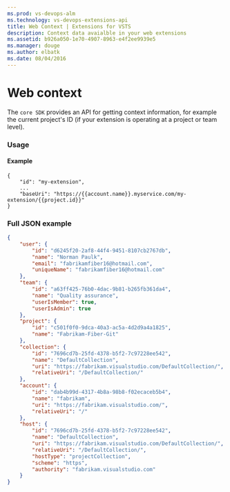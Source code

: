 ```yaml
---
ms.prod: vs-devops-alm
ms.technology: vs-devops-extensions-api
title: Web Context | Extensions for VSTS
description: Context data avaialble in your web extensions 
ms.assetid: b926a050-1e70-4907-8963-e4f2ee9939e5
ms.manager: douge
ms.author: elbatk
ms.date: 08/04/2016
---
```


# Web context

The `core SDK` provides an API for getting context information, for example the current project's ID (if your extension is operating at a project or team level).



### Usage


#### Example

```
{
    "id": "my-extension",
    ...
    "baseUri": "https://{{account.name}}.myservice.com/my-extension/{{project.id}}"
}
```

### Full JSON example

```json
{
    "user": {
        "id": "d6245f20-2af8-44f4-9451-8107cb2767db",
        "name": "Norman Paulk",
        "email": "fabrikamfiber16@hotmail.com",
        "uniqueName": "fabrikamfiber16@hotmail.com"
    },
    "team": {
        "id": "a63ff425-76b0-4dac-9b81-b265fb361da4",
        "name": "Quality assurance",
        "userIsMember": true,
        "userIsAdmin": true
    },
    "project": {
        "id": "c501f0f0-9dca-40a3-ac5a-4d2d9a4a1825",
        "name": "Fabrikam-Fiber-Git"
    },
    "collection": {
        "id": "7696cd7b-25fd-4378-b5f2-7c97228ee542",
        "name": "DefaultCollection",
        "uri": "https://fabrikam.visualstudio.com/DefaultCollection/",
        "relativeUri": "/DefaultCollection/"
    },
    "account": {
        "id": "dab4b99d-4317-4b8a-98b8-f02ecaceb5b4",
        "name": "fabrikam",
        "uri": "https://fabrikam.visualstudio.com/",
        "relativeUri": "/"
    },
    "host": {
        "id": "7696cd7b-25fd-4378-b5f2-7c97228ee542",
        "name": "DefaultCollection",
        "uri": "https://fabrikam.visualstudio.com/DefaultCollection/",
        "relativeUri": "/DefaultCollection/",
        "hostType": "projectCollection",
        "scheme": "https",
        "authority": "fabrikam.visualstudio.com"
    }
}
```


